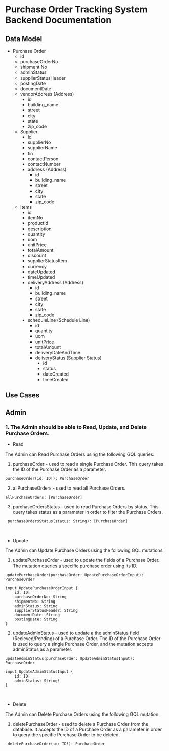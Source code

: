# Purchase Order Tracking System Backend Documentation

## Data Model

* Purchase Order
    * id
    * purchaseOrderNo
    * shipment No
    * adminStatus
    * supplierStatusHeader
    * postingDate
    * documentDate
    * vendorAddress (Address)
        * id
        * building_name
        * street
        * city
        * state
        * zip_code
    * Supplier
        * id
        * supplierNo
        * supplierName
        * tin
        * contactPerson
        * contactNumber
        * address (Address)
            * id
            * building_name
            * street
            * city
            * state
            * zip_code
    * Items
        * id
        * itemNo
        * productId
        * description
        * quantity 
        * uom
        * unitPrice
        * totalAmount
        * discount
        * supplierStatusItem
        * currency
        * dateUpdated
        * timeUpdated
        * deliveryAddress (Address)
            * id
            * building_name
            * street
            * city
            * state
            * zip_code
        * scheduleLine (Schedule Line)
            * id
            * quantity
            * uom
            * unitPrice
            * totalAmount
            * deliveryDateAndTime
            * deliveryStatus (Supplier Status)
                * id
                * status
                * dateCreated
                * timeCreated


## Use Cases

## Admin

### 1. The Admin should be able to Read, Update, and Delete Purchase Orders.

* Read

The Admin can Read Purchase Orders using the following GQL queries: 

1. purchaseOrder - used to read a single Purchase Order. This query takes the ID of the Purchase Order as a parameter.

``` 
purchaseOrder(id: ID!): PurchaseOrder
```

2. allPurchaseOrders - used to read all Purchase Orders.

```
allPurchaseOrders: [PurchaseOrder]
```

3. purchaseOrdersStatus - used to read Purchase Orders by status. This query takes status as a parameter in order to filter the Purchase Orders.

```
 purchaseOrdersStatus(status: String): [PurchaseOrder]
```

</br>

* Update

The Admin can Update Purchase Orders using the following GQL 
mutations:

1. updatePurchaseOrder - used to update the fields of a Purchase Order. The mutation queries a specific purchase order using its ID.  

```
updatePurchaseOrder(purchaseOrder: UpdatePurchaseOrderInput): PurchaseOrder

input UpdatePurchaseOrderInput {
    id: ID!
    purchaseOrderNo: String
    shipmentNo: String
    adminStatus: String
    supplierStatusHeader: String
    documentDate: String
    postingDate: String
}
```

2. updateAdminStatus - used to update a the adminStatus field (Recieved/Pending) of a Purchase Order. The ID of the Purchase Order is used to query a single Purchase Order, and the mutation accepts adminStatus as a parameter. 

```
updateAdminStatus(purchaseOrder: UpdateAdminStatusInput): PurchaseOrder

input UpdateAdminStatusInput {
    id: ID!
    adminStatus: String!
}
```

</br>

* Delete

The Admin can Delete Purchase Orders using the following GQL mutation:

1. deletePurchaseOrder - used to delete a Purchase Order from the database. It accepts the ID of a Purchase Order as a parameter in order to query the specific Purchase Order to be deleted.

```
 deletePurchaseOrder(id: ID!): PurchaseOrder
```


